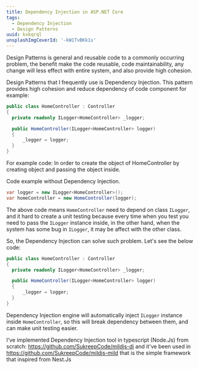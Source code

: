 ```yaml
---
title: Dependency Injection in ASP.NET Core
tags:
  - Dependency Injection
  - Design Patterns
uuid: kxkqrql
unsplashImgCoverId: '-kW1TvBKk1s'
---
```


Design Patterns is general and reusable code to a commonly occurring problem, the benefit make the code reusable, code maintainability, any change will less effect with entire system, and also provide high cohesion.

Design Patterns that I frequently use is Dependency Injection.
This pattern provides high cohesion and reduce dependency of code component for example:

```c#
public class HomeController : Controller
{
  private readonly ILogger<HomeController> _logger;

  public HomeController(ILogger<HomeController> logger)
  {
      _logger = logger;
  }
}
```

For example code: In order to create the object of HomeController by creating object and passing the object inside.

Code example without Dependency Injection.

```c#
var logger = new ILogger<HomeController>();
var homeController = new HomeController(logger);
```

The above code means `HomeController` need to depend on class `ILogger`, and it hard to create a unit testing because every time when you test you need to pass the `ILogger` instance inside, in the other hand, when the system has some bug in `ILogger`, it may be affect with the other class.

So, the Dependency Injection can solve such problem. Let's see the below code:

```c#
public class HomeController : Controller
{
  private readonly ILogger<HomeController> _logger;

  public HomeController(ILogger<HomeController> logger)
  {
      _logger = logger;
  }
}
```

Dependency Injection engine will automatically inject `ILogger` instance inside `HomeController`, so this will break dependency between them, and can make unit testing easier.

I've implemented Dependency Injection tool in typescript (Node.Js)  from scratch: https://github.com/SukreepCode/mildjs-di and it've been used in https://github.com/SukreepCode/mildjs-mild that is the simple framework that inspired from Nest.Js
